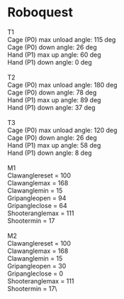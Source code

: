 # Roboquest

T1\
Cage (P0) max unload angle: 115 deg\
Cage (P0) down angle: 26 deg\
Hand (P1) max up angle: 60 deg\
Hand (P1) down angle: 0 deg\
\
T2\
Cage (P0) max unload angle: 180 deg\
Cage (P0) down angle: 78 deg\
Hand (P1) max up angle:  89 deg\
Hand (P1) down angle:  37 deg\
\
T3\
Cage (P0) max unload angle:  120 deg\
Cage (P0) down angle:  26 deg\
Hand (P1) max up angle:  58 deg\
Hand (P1) down angle:  8 deg\
\
M1\
Clawanglereset = 100\
Clawanglemax = 168\
Clawanglemin = 15\
Gripangleopen = 94\
Gripangleclose = 64\
Shooteranglemax = 111\
Shootermin = 17\
\
M2\
Clawanglereset = 100\
Clawanglemax = 168\
Clawanglemin = 15\
Gripangleopen = 30\
Gripangleclose = 0\
Shooteranglemax = 111\
Shootermin = 17\
